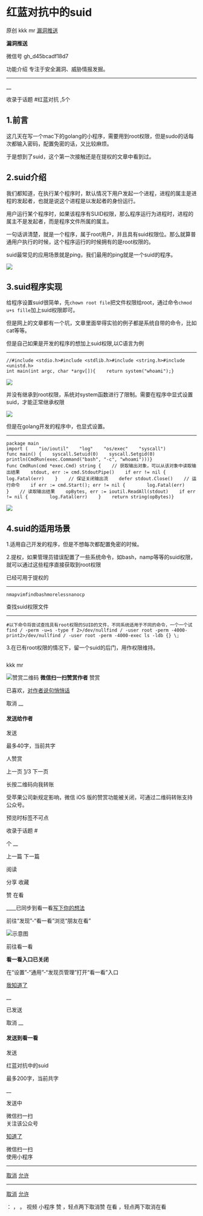 #  红蓝对抗中的suid

原创 kkk mr [ 漏洞推送 ](javascript:void\(0\);)

**漏洞推送** ![]()

微信号 gh_d45bcadf18d7

功能介绍 专注于安全漏洞、威胁情报发掘。

____

__

收录于话题 #红蓝对抗 ,5个

## 1.前言

这几天在写一个mac下的golang的小程序，需要用到root权限，但是sudo的话每次都输入密码，配置免密的话，又比较麻烦。

于是想到了suid，这个第一次接触还是在提权的文章中看到过。

## 2.suid介绍

我们都知道，在执行某个程序时，默认情况下用户发起一个进程，进程的属主是进程的发起者，也就是说这个进程是以发起者的身份运行。

用户运行某个程序时，如果该程序有SUID权限，那么程序运行为进程时，进程的属主不是发起者，而是程序文件所属的属主。

一句话讲清楚，就是一个程序，属于root用户，并且具有suid权限位。那么就算普通用户执行的时候，这个程序运行的时候拥有的是root权限的。

suid最常见的应用场景就是ping，我们最用的ping就是一个suid的程序。

![](https://gitee.com/fuli009/images/raw/master/public/20210908123851.png)

## 3.suid程序实现

给程序设置suid很简单，先`chown root file`把文件权限给root，通过命令`chmod u+s fille`加上suid权限即可。

但是网上的文章都有一个坑，文章里面举得实验的例子都是系统自带的命令，比如cat等等。

但是自己如果是开发的程序的想加上suid权限,以C语言为例

  *   *   *   *   *   *   *   *   * 

    
    
    //#include <stdio.h>#include <stdlib.h>#include <string.h>#include <unistd.h>  
    int main(int argc, char *argv[]){    return system("whoami");}

![](https://gitee.com/fuli009/images/raw/master/public/20210908123852.png)

并没有继承到root权限，系统对system函数进行了限制。需要在程序中显式设置suid，才能正常继承权限

![](https://gitee.com/fuli009/images/raw/master/public/20210908123853.png)

但是在golang开发的程序中，也显式设置。

  *   *   *   *   *   *   *   *   *   *   *   *   *   *   *   *   *   *   *   *   *   *   *   *   *   *   *   *   *   *   *   *   *   *   * 

    
    
    package main  
    import (    "io/ioutil"    "log"    "os/exec"    "syscall")  
    func main() {    syscall.Setuid(0)    syscall.Setgid(0)    println(CmdRun(exec.Command("bash", "-c", "whoami")))}  
    func CmdRun(cmd *exec.Cmd) string {    // 获取输出对象，可以从该对象中读取输出结果    stdout, err := cmd.StdoutPipe()    if err != nil {        log.Fatal(err)    }    // 保证关闭输出流    defer stdout.Close()    // 运行命令    if err := cmd.Start(); err != nil {        log.Fatal(err)    }    // 读取输出结果    opBytes, err := ioutil.ReadAll(stdout)    if err != nil {        log.Fatal(err)    }    return string(opBytes)}  
    

![](https://gitee.com/fuli009/images/raw/master/public/20210908123854.png)

## 4.suid的适用场景

1.适用自己开发的程序，但是不想每次都配置免密的时候。

2.提权，如果管理员错误配置了一些系统命令，如bash，namp等等的suid权限，就可以通过这些程序直接获取到root权限

已经可用于提权的

  *   *   *   *   *   *   *   * 

    
    
    nmapvimfindbashmorelessnanocp

查找suid权限文件

  *   *   *   * 

    
    
    #以下命令将尝试查找具有root权限的SUID的文件，不同系统适用于不同的命令，一个一个试find / -perm -u=s -type f 2>/dev/nullfind / -user root -perm -4000-print2>/dev/nullfind / -user root -perm -4000-exec ls -ldb {} \;

3.在已有root权限的情况下，留一个suid的后门，用作权限维持。

  

![]()

kkk mr

![赞赏二维码]() **微信扫一扫赞赏作者** 赞赏

已喜欢，[对作者说句悄悄话](javascript:;)

取消 __

#### 发送给作者

发送

最多40字，当前共字

[](javascript:;) 人赞赏

上一页 [1](javascript:;)/3 下一页

长按二维码向我转账

受苹果公司新规定影响，微信 iOS 版的赞赏功能被关闭，可通过二维码转账支持公众号。

预览时标签不可点

收录于话题 #

个 __

上一篇 下一篇

阅读

分享 收藏

赞 在看

____已同步到看一看[写下你的想法](javascript:;)

前往“发现”-“看一看”浏览“朋友在看”

![示意图](//res.wx.qq.com/mmbizwap/zh_CN/htmledition/images/pic/appmsg/pic_like_comment55871f.png)

前往看一看

**看一看入口已关闭**

在“设置”-“通用”-“发现页管理”打开“看一看”入口

[我知道了](javascript:;)

__

已发送

取消 __

####  发送到看一看

发送

红蓝对抗中的suid

最多200字，当前共字

__

发送中

微信扫一扫  
关注该公众号

[知道了](javascript:;)

微信扫一扫  
使用小程序

****

[取消](javascript:void\(0\);) [允许](javascript:void\(0\);)

****

[取消](javascript:void\(0\);) [允许](javascript:void\(0\);)

： ， 。 视频 小程序 赞 ，轻点两下取消赞 在看 ，轻点两下取消在看


